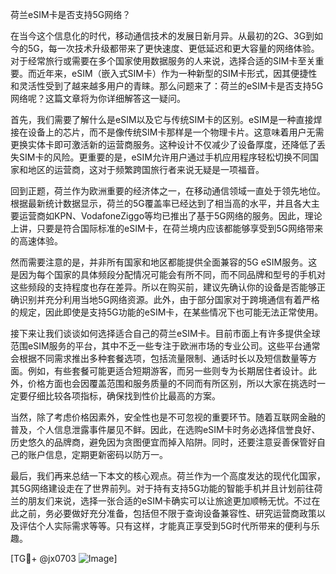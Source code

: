 荷兰eSIM卡是否支持5G网络？

在当今这个信息化的时代，移动通信技术的发展日新月异。从最初的2G、3G到如今的5G，每一次技术升级都带来了更快速度、更低延迟和更大容量的网络体验。对于经常旅行或需要在多个国家使用数据服务的人来说，选择合适的SIM卡至关重要。而近年来，eSIM（嵌入式SIM卡）作为一种新型的SIM卡形式，因其便捷性和灵活性受到了越来越多用户的青睐。那么问题来了：荷兰的eSIM卡是否支持5G网络呢？这篇文章将为你详细解答这一疑问。

首先，我们需要了解什么是eSIM以及它与传统SIM卡的区别。eSIM是一种直接焊接在设备上的芯片，而不是像传统SIM卡那样是一个物理卡片。这意味着用户无需更换实体卡即可激活新的运营商服务。这种设计不仅减少了设备厚度，还降低了丢失SIM卡的风险。更重要的是，eSIM允许用户通过手机应用程序轻松切换不同国家和地区的运营商，这对于频繁跨国旅行者来说无疑是一项福音。

回到正题，荷兰作为欧洲重要的经济体之一，在移动通信领域一直处于领先地位。根据最新统计数据显示，荷兰的5G覆盖率已经达到了相当高的水平，并且各大主要运营商如KPN、VodafoneZiggo等均已推出了基于5G网络的服务。因此，理论上讲，只要是符合国际标准的eSIM卡，在荷兰境内应该都能够享受到5G网络带来的高速体验。

然而需要注意的是，并非所有国家和地区都能提供全面兼容的5G eSIM服务。这是因为每个国家的具体频段分配情况可能会有所不同，而不同品牌和型号的手机对这些频段的支持程度也存在差异。所以在购买前，建议先确认你的设备是否能够正确识别并充分利用当地5G网络资源。此外，由于部分国家对于跨境通信有着严格的规定，因此即使是支持5G功能的eSIM卡，在某些情况下也可能无法正常使用。

接下来让我们谈谈如何选择适合自己的荷兰eSIM卡。目前市面上有许多提供全球范围eSIM服务的平台，其中不乏一些专注于欧洲市场的专业公司。这些平台通常会根据不同需求推出多种套餐选项，包括流量限制、通话时长以及短信数量等方面。例如，有些套餐可能更适合短期游客，而另一些则专为长期居住者设计。此外，价格方面也会因覆盖范围和服务质量的不同而有所区别，所以大家在挑选时一定要仔细比较各项指标，确保找到性价比最高的方案。

当然，除了考虑价格因素外，安全性也是不可忽视的重要环节。随着互联网金融的普及，个人信息泄露事件屡见不鲜。因此，在选购eSIM卡时务必选择信誉良好、历史悠久的品牌商，避免因为贪图便宜而掉入陷阱。同时，还要注意妥善保管好自己的账户信息，定期更新密码以防万一。

最后，我们再来总结一下本文的核心观点。荷兰作为一个高度发达的现代化国家，其5G网络建设走在了世界前列。对于持有支持5G功能的智能手机并且计划前往荷兰的朋友们来说，选择一张合适的eSIM卡确实可以让旅途更加顺畅无忧。不过在此之前，务必要做好充分准备，包括但不限于查询设备兼容性、研究运营商政策以及评估个人实际需求等等。只有这样，才能真正享受到5G时代所带来的便利与乐趣。

[TG💪+ @jx0703 ![Image](https://github.com/user-attachments/assets/dbca1d08-cadb-493c-b0ec-ad6f7a83f270)]
